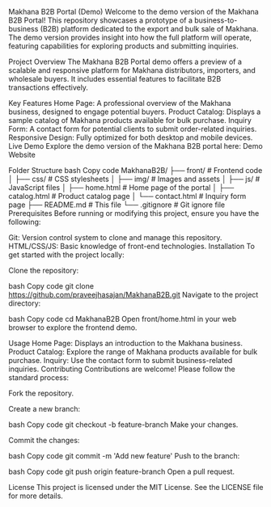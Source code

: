 Makhana B2B Portal (Demo)
Welcome to the demo version of the Makhana B2B Portal! This repository showcases a prototype of a business-to-business (B2B) platform dedicated to the export and bulk sale of Makhana. The demo version provides insight into how the full platform will operate, featuring capabilities for exploring products and submitting inquiries.

Project Overview
The Makhana B2B Portal demo offers a preview of a scalable and responsive platform for Makhana distributors, importers, and wholesale buyers. It includes essential features to facilitate B2B transactions effectively.

Key Features
Home Page: A professional overview of the Makhana business, designed to engage potential buyers.
Product Catalog: Displays a sample catalog of Makhana products available for bulk purchase.
Inquiry Form: A contact form for potential clients to submit order-related inquiries.
Responsive Design: Fully optimized for both desktop and mobile devices.
Live Demo
Explore the demo version of the Makhana B2B portal here: Demo Website <!-- Link to demo website -->

Folder Structure
bash
Copy code
MakhanaB2B/
├── front/                          # Frontend code
│   ├── css/                        # CSS stylesheets
│   ├── img/                        # Images and assets
│   ├── js/                         # JavaScript files
│   ├── home.html                   # Home page of the portal
│   ├── catalog.html                # Product catalog page
│   └── contact.html                # Inquiry form page
├── README.md                       # This file
└── .gitignore                      # Git ignore file
Prerequisites
Before running or modifying this project, ensure you have the following:

Git: Version control system to clone and manage this repository.
HTML/CSS/JS: Basic knowledge of front-end technologies.
Installation
To get started with the project locally:

Clone the repository:

bash
Copy code
git clone https://github.com/praveejhasajan/MakhanaB2B.git
Navigate to the project directory:

bash
Copy code
cd MakhanaB2B
Open front/home.html in your web browser to explore the frontend demo.

Usage
Home Page: Displays an introduction to the Makhana business.
Product Catalog: Explore the range of Makhana products available for bulk purchase.
Inquiry: Use the contact form to submit business-related inquiries.
Contributing
Contributions are welcome! Please follow the standard process:

Fork the repository.

Create a new branch:

bash
Copy code
git checkout -b feature-branch
Make your changes.

Commit the changes:

bash
Copy code
git commit -m 'Add new feature'
Push to the branch:

bash
Copy code
git push origin feature-branch
Open a pull request.

License
This project is licensed under the MIT License. See the LICENSE file for more details.


